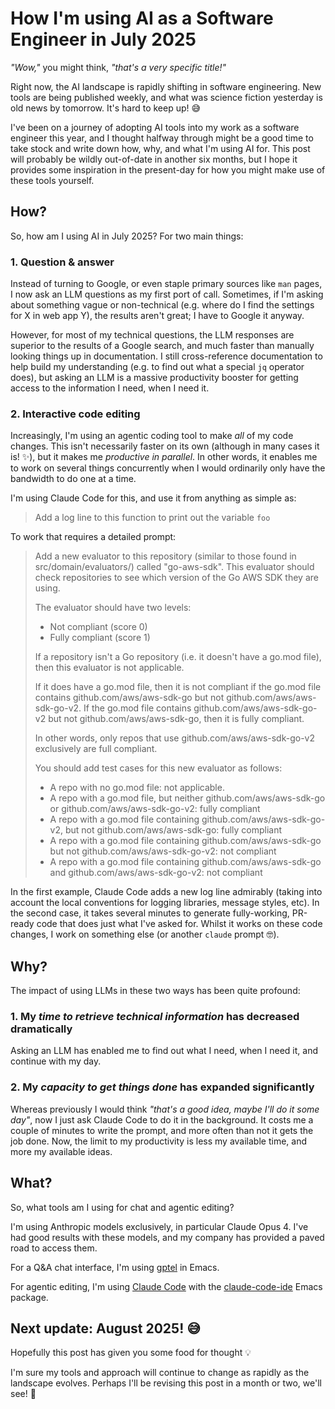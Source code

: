 # How I'm using AI as a Software Engineer in July 2025

*"Wow,"* you might think, *"that's a very specific title!"*

Right now, the AI landscape is rapidly shifting in software engineering. New tools are being published weekly, and what was science fiction yesterday is old news by tomorrow. It's hard to keep up! 😅

I've been on a journey of adopting AI tools into my work as a software engineer this year, and I thought halfway through might be a good time to take stock and write down how, why, and what I'm using AI for. This post will probably be wildly out-of-date in another six months, but I hope it provides some inspiration in the present-day for how you might make use of these tools yourself.


## How?

So, how am I using AI in July 2025? For two main things:


### 1. Question & answer

Instead of turning to Google, or even staple primary sources like `man` pages, I now ask an LLM questions as my first port of call. Sometimes, if I'm asking about something vague or non-technical (e.g. where do I find the settings for X in web app Y), the results aren't great; I have to Google it anyway.

However, for most of my technical questions, the LLM responses are superior to the results of a Google search, and much faster than manually looking things up in documentation. I still cross-reference documentation to help build my understanding (e.g. to find out what a special `jq` operator does), but asking an LLM is a massive productivity booster for getting access to the information I need, when I need it.
### 2. Interactive code editing

Increasingly, I'm using an agentic coding tool to make *all* of my code changes. This isn't necessarily faster on its own (although in many cases it is! ✨), but it makes me *productive in parallel*. In other words, it enables me to work on several things concurrently when I would ordinarily only have the bandwidth to do one at a time.

I'm using Claude Code for this, and use it from anything as simple as:

> Add a log line to this function to print out the variable `foo`

To work that requires a detailed prompt:

> Add a new evaluator to this repository (similar to those found in src/domain/evaluators/) called "go-aws-sdk". This evaluator should check repositories to see which version of the Go AWS SDK they are using.
> 
> The evaluator should have two levels:
> 
> -   Not compliant (score 0)
> -   Fully compliant (score 1)
> 
> If a repository isn't a Go repository (i.e. it doesn't have a go.mod file), then this evaluator is not applicable.
> 
> If it does have a go.mod file, then it is not compliant if the go.mod file contains github.com/aws/aws-sdk-go but not github.com/aws/aws-sdk-go-v2. If the go.mod file contains github.com/aws/aws-sdk-go-v2 but not github.com/aws/aws-sdk-go, then it is fully compliant.
> 
> In other words, only repos that use github.com/aws/aws-sdk-go-v2 exclusively are full compliant.
> 
> You should add test cases for this new evaluator as follows:
> 
> -   A repo with no go.mod file: not applicable.
> -   A repo with a go.mod file, but neither github.com/aws/aws-sdk-go or github.com/aws/aws-sdk-go-v2: fully compliant
> -   A repo with a go.mod file containing github.com/aws/aws-sdk-go-v2, but not github.com/aws/aws-sdk-go: fully compliant
> -   A repo with a go.mod file containing github.com/aws/aws-sdk-go but not github.com/aws/aws-sdk-go-v2: not compliant
> -   A repo with a go.mod file containing github.com/aws/aws-sdk-go and github.com/aws/aws-sdk-go-v2: not compliant

In the first example, Claude Code adds a new log line admirably (taking into account the local conventions for logging libraries, message styles, etc). In the second case, it takes several minutes to generate fully-working, PR-ready code that does just what I've asked for. Whilst it works on these code changes, I work on something else (or another `claude` prompt 🤓).


## Why?

The impact of using LLMs in these two ways has been quite profound:


### 1. My *time to retrieve technical information* has decreased dramatically

Asking an LLM has enabled me to find out what I need, when I need it, and continue with my day.


### 2. My *capacity to get things done* has expanded significantly

Whereas previously I would think *"that's a good idea, maybe I'll do it some day"*, now I just ask Claude Code to do it in the background. It costs me a couple of minutes to write the prompt, and more often than not it gets the job done. Now, the limit to my productivity is less my available time, and more my available ideas.


## What?

So, what tools am I using for chat and agentic editing?

I'm using Anthropic models exclusively, in particular Claude Opus 4. I've had good results with these models, and my company has provided a paved road to access them.

For a Q&A chat interface, I'm using [gptel](https://github.com/karthink/gptel) in Emacs.

For agentic editing, I'm using [Claude Code](https://github.com/anthropics/claude-code) with the [claude-code-ide](https://github.com/manzaltu/claude-code-ide.el) Emacs package.


## Next update: August 2025! 😅

Hopefully this post has given you some food for thought 💡

I'm sure my tools and approach will continue to change as rapidly as the landscape evolves. Perhaps I'll be revising this post in a month or two, we'll see! 🍿

